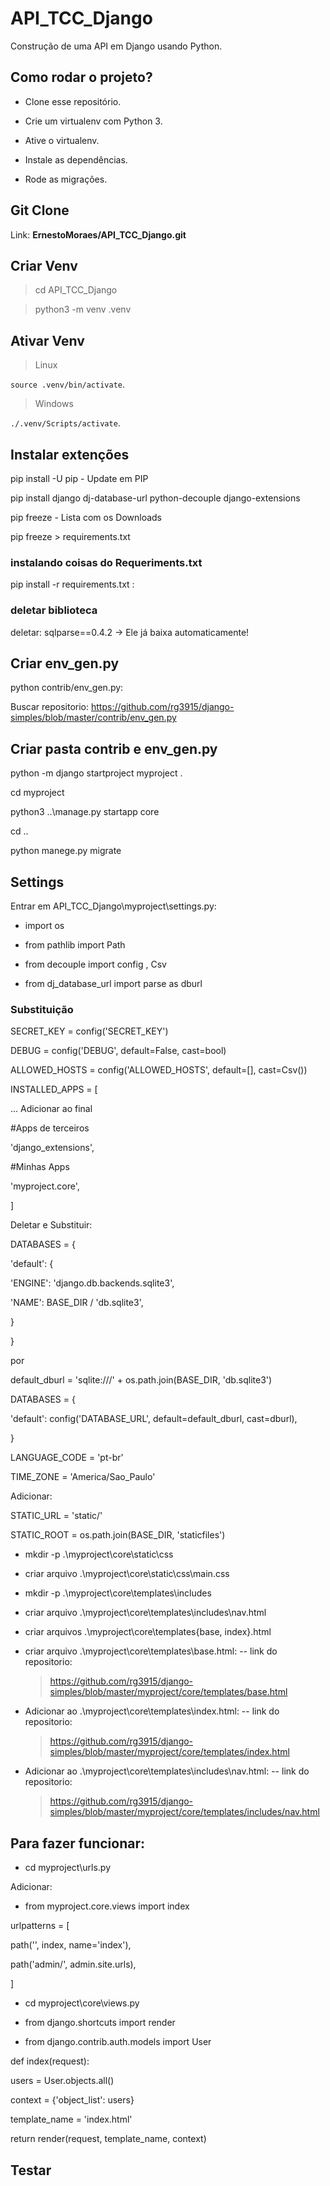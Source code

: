 # API_TCC_Django

Construção de uma API em Django usando Python.


## Como rodar o projeto?

* Clone esse repositório.

* Crie um virtualenv com Python 3.

* Ative o virtualenv.

* Instale as dependências.

* Rode as migrações.

## Git Clone

Link: **ErnestoMoraes/API_TCC_Django.git**

 ## Criar Venv

> cd API_TCC_Django

> python3 -m venv .venv

  ## Ativar Venv

>Linux

`source .venv/bin/activate`.

>Windows

`./.venv/Scripts/activate`.

 ## Instalar extenções


pip install -U pip - Update em PIP

pip install django dj-database-url python-decouple django-extensions

pip freeze - Lista com os Downloads

pip freeze > requirements.txt

### instalando coisas do Requeriments.txt
pip install -r requirements.txt :

### deletar biblioteca
deletar: sqlparse==0.4.2 -> Ele já baixa automaticamente!


 ## Criar env_gen.py
python contrib/env_gen.py:

Buscar repositorio: https://github.com/rg3915/django-simples/blob/master/contrib/env_gen.py

  
## Criar pasta contrib e env_gen.py

python -m django startproject myproject .

  

cd myproject

python3 ..\manage.py startapp core

cd ..

python manege.py migrate

##  Settings

Entrar em API_TCC_Django\myproject\settings.py:

- import os

- from pathlib import Path

- from decouple import config , Csv

- from dj_database_url import parse as dburl

 ### Substituição

SECRET_KEY = config('SECRET_KEY')

DEBUG = config('DEBUG', default=False, cast=bool)

ALLOWED_HOSTS = config('ALLOWED_HOSTS', default=[], cast=Csv())

  

INSTALLED_APPS = [

... Adicionar ao final

#Apps de terceiros

'django_extensions',

#Minhas Apps

'myproject.core',

]

  

Deletar e Substituir:

DATABASES = {

'default': {

'ENGINE': 'django.db.backends.sqlite3',

'NAME': BASE_DIR / 'db.sqlite3',

}

}

  

por

  

default_dburl = 'sqlite:///' + os.path.join(BASE_DIR, 'db.sqlite3')

DATABASES = {

'default': config('DATABASE_URL', default=default_dburl, cast=dburl),

}

  

LANGUAGE_CODE = 'pt-br'

TIME_ZONE = 'America/Sao_Paulo'

  

Adicionar:

STATIC_URL = 'static/'

STATIC_ROOT = os.path.join(BASE_DIR, 'staticfiles')

  


- mkdir -p .\myproject\core\static\css

- criar arquivo .\myproject\core\static\css\main.css

- mkdir -p .\myproject\core\templates\includes

- criar arquivo .\myproject\core\templates\includes\nav.html

- criar arquivos .\myproject\core\templates\{base, index}.html

 - criar arquivo .\myproject\core\templates\base.html:
-- link do repositorio:
	> https://github.com/rg3915/django-simples/blob/master/myproject/core/templates/base.html

  

- Adicionar ao .\myproject\core\templates\index.html:
-- link do repositorio:
	> https://github.com/rg3915/django-simples/blob/master/myproject/core/templates/index.html

  

- Adicionar ao .\myproject\core\templates\includes\nav.html:
-- link do repositorio:
	> https://github.com/rg3915/django-simples/blob/master/myproject/core/templates/includes/nav.html

  

## Para fazer funcionar:

- cd myproject\urls.py

Adicionar:

- from myproject.core.views import index

  

urlpatterns = [

path('', index, name='index'),

path('admin/', admin.site.urls),

]

  

- cd myproject\core\views.py

- from django.shortcuts import render

- from django.contrib.auth.models import User

  
  

def index(request):

users = User.objects.all()

context = {'object_list': users}

template_name = 'index.html'

return render(request, template_name, context)

  

## Testar